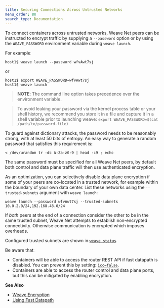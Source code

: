 ```yaml
---
title: Securing Connections Across Untrusted Networks
menu_order: 80
search_type: Documentation
---
```



To connect containers across untrusted networks, Weave Net peers can be instructed to encrypt traffic by supplying a `--password` option or by using the `WEAVE_PASSWORD` environment variable during `weave launch`. 

For example:

    host1$ weave launch --password wfvAwt7sj

or

    host1$ export WEAVE_PASSWORD=wfvAwt7sj
    host1$ weave launch

>**NOTE**: The command line option takes precedence over the environment variable.

> To avoid leaking your password via the kernel process table or your
> shell history, we recommend you store it in a file and capture it
> in a shell variable prior to launching weave: `export
> WEAVE_PASSWORD=$(cat /path/to/password-file)`

To guard against dictionary attacks, the password needs to be reasonably strong,
with at least 50 bits of entropy. An easy way to generate a random password that
satisfies this requirement is:

    < /dev/urandom tr -dc A-Za-z0-9 | head -c9 ; echo

The same password must be specified for all Weave Net peers, by default both control and data plane traffic will then use authenticated encryption. 

As an optimization, you can selectively disable data plane encryption
if some of your peers are co-located in a trusted network, for example
within the boundary of your own data center. List these networks using
the `--trusted-subnets` argument with `weave launch`:

    weave launch --password wfvAwt7sj --trusted-subnets 10.0.2.0/24,192.168.48.0/24

If *both* peers at the end of a connection consider the other to be in
the same trusted subnet, Weave Net attempts to establish non-encrypted
connectivity. Otherwise communication is encrypted which imposes overheads.

Configured trusted subnets are shown in [`weave status`](/site/troubleshooting.md#weave-status).

Be aware that:

 * Containers will be able to access the router REST API if fast datapath is disabled. You can prevent this by setting:
 [`icc=false`](https://docs.docker.com/engine/userguide/networking/default_network/container-communication/#communication-between-containers).
 * Containers are able to access the router control and data plane
  ports, but this can be mitigated by enabling encryption.

**See Also**

 * [Weave Encryption](/site/how-it-works/encryption.md)
 * [Using Fast Datapath](/site/using-weave/fastdp.md)
